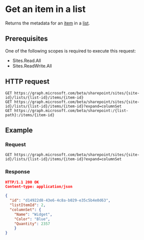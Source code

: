 # Get an item in a list

Returns the metadata for an [item][] in a [list][].

[list]: ../resources/list.md
[item]: ../resources/listItem.md

## Prerequisites

One of the following scopes is required to execute this request:

* Sites.Read.All
* Sites.ReadWrite.All

## HTTP request

```http
GET https://graph.microsoft.com/beta/sharepoint/sites/{site-id}/lists/{list-id}/items/{item-id}
GET https://graph.microsoft.com/beta/sharepoint/sites/{site-id}/lists/{list-id}/items/{item-id}?expand=columnSet
GET https://graph.microsoft.com/beta/sharepoint:/{list-path}:/items/{item-id}
```

## Example

### Request

<!-- { "blockType": "request", "name": "get-list-item" } -->

```http
GET https://graph.microsoft.com/beta/sharepoint/sites/{site-id}/lists/{list-id}/items/{item-id}?expand=columnSet
```

### Response

<!-- { "blockType": "response", "@odata.type": "microsoft.graph.listItem", "truncated": true } -->

```json
HTTP/1.1 200 OK
Content-type: application/json

{
  "id": "d14922d8-43e6-4c8a-b029-e35c5b4e0d63",
  "listItemId": 2,
  "columnSet": {
    "Name": "Widget",
    "Color": "Blue",
    "Quantity": 2357
    }
}
```

<!-- {
  "type": "#page.annotation",
  "description": "",
  "keywords": "",
  "section": "documentation",
  "tocPath": "ListItem/Get metadata"
} -->
